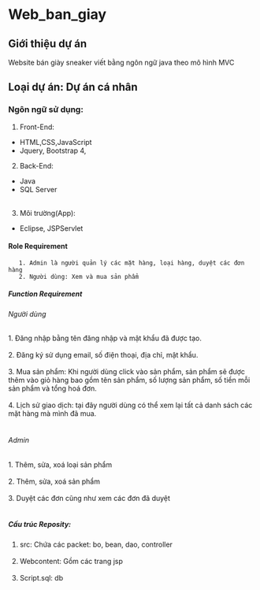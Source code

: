 # Web_ban_giay
<h2> Giới thiệu dự án</h2>Website bán giày sneaker viết bằng ngôn ngữ java theo mô hình MVC <br>  

## Loại dự án: Dự án cá nhân 

### Ngôn ngữ sử dụng:
1. Front-End: <br>
* HTML,CSS,JavaScript<br>
* Jquery, Bootstrap 4,
2. Back-End:<br> 
* Java<br>
* SQL Server<br><br>
3. Môi trường(App):<br>
* Eclipse, JSPServlet

#### Role Requirement  
       1. Admin là người quản lý các mặt hàng, loại hàng, duyệt các đơn hàng  
       2. Người dùng: Xem và mua sản phẩm
##### Function Requirement  
<h6>Người dùng</h6>
1. Đăng nhập bằng tên đăng nhập và mật khẩu đã được tạo.<br><br>
2. Đăng ký sử dụng email, số điện thoại, địa chỉ, mật khẩu.<br><br>
3. Mua sản phẩm: Khi người dùng click vào sản phẩm, sản phẩm sẽ được thêm vào giỏ hàng bao gồm tên sản phẩm, số lượng sản phẩm, số tiền mỗi sản phẩm và tổng hoá đơn.<br><br>
4. Lịch sử giao dịch: tại đây người dùng có thể xem lại tất cả danh sách các mặt hàng mà mình đã mua.<br><br>

<h6>Admin</h6>
1. Thêm, sửa, xoá loại sản phẩm<br><br>
2. Thêm, sửa, xoá sản phẩm<br><br>
3. Duyệt các đơn cũng như xem các đơn đã duyệt<br><br>  

##### Cấu trúc Reposity:
1. src: Chứa các packet: bo, bean, dao, controller  <br><br>
2. Webcontent: Gồm các trang jsp  <br><br>
3. Script.sql: db<br><br>
